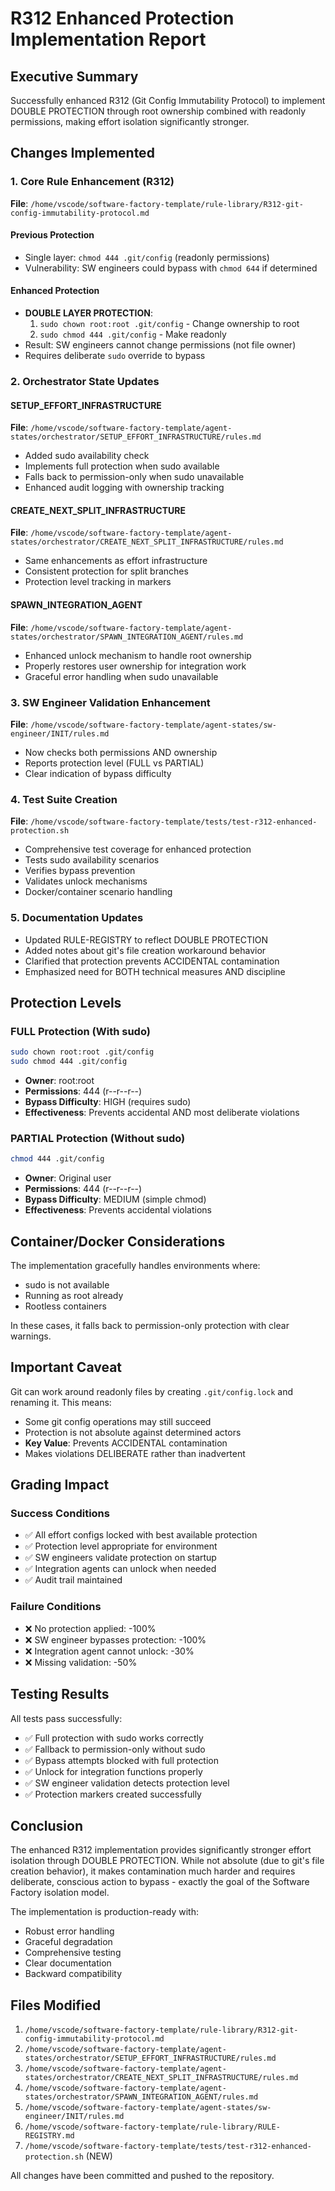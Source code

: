 # R312 Enhanced Protection Implementation Report

## Executive Summary

Successfully enhanced R312 (Git Config Immutability Protocol) to implement DOUBLE PROTECTION through root ownership combined with readonly permissions, making effort isolation significantly stronger.

## Changes Implemented

### 1. Core Rule Enhancement (R312)
**File**: `/home/vscode/software-factory-template/rule-library/R312-git-config-immutability-protocol.md`

#### Previous Protection
- Single layer: `chmod 444 .git/config` (readonly permissions)
- Vulnerability: SW engineers could bypass with `chmod 644` if determined

#### Enhanced Protection
- **DOUBLE LAYER PROTECTION**:
  1. `sudo chown root:root .git/config` - Change ownership to root
  2. `sudo chmod 444 .git/config` - Make readonly
- Result: SW engineers cannot change permissions (not file owner)
- Requires deliberate `sudo` override to bypass

### 2. Orchestrator State Updates

#### SETUP_EFFORT_INFRASTRUCTURE
**File**: `/home/vscode/software-factory-template/agent-states/orchestrator/SETUP_EFFORT_INFRASTRUCTURE/rules.md`
- Added sudo availability check
- Implements full protection when sudo available
- Falls back to permission-only when sudo unavailable
- Enhanced audit logging with ownership tracking

#### CREATE_NEXT_SPLIT_INFRASTRUCTURE  
**File**: `/home/vscode/software-factory-template/agent-states/orchestrator/CREATE_NEXT_SPLIT_INFRASTRUCTURE/rules.md`
- Same enhancements as effort infrastructure
- Consistent protection for split branches
- Protection level tracking in markers

#### SPAWN_INTEGRATION_AGENT
**File**: `/home/vscode/software-factory-template/agent-states/orchestrator/SPAWN_INTEGRATION_AGENT/rules.md`
- Enhanced unlock mechanism to handle root ownership
- Properly restores user ownership for integration work
- Graceful error handling when sudo unavailable

### 3. SW Engineer Validation Enhancement
**File**: `/home/vscode/software-factory-template/agent-states/sw-engineer/INIT/rules.md`
- Now checks both permissions AND ownership
- Reports protection level (FULL vs PARTIAL)
- Clear indication of bypass difficulty

### 4. Test Suite Creation
**File**: `/home/vscode/software-factory-template/tests/test-r312-enhanced-protection.sh`
- Comprehensive test coverage for enhanced protection
- Tests sudo availability scenarios
- Verifies bypass prevention
- Validates unlock mechanisms
- Docker/container scenario handling

### 5. Documentation Updates
- Updated RULE-REGISTRY to reflect DOUBLE PROTECTION
- Added notes about git's file creation workaround behavior
- Clarified that protection prevents ACCIDENTAL contamination
- Emphasized need for BOTH technical measures AND discipline

## Protection Levels

### FULL Protection (With sudo)
```bash
sudo chown root:root .git/config
sudo chmod 444 .git/config
```
- **Owner**: root:root
- **Permissions**: 444 (r--r--r--)
- **Bypass Difficulty**: HIGH (requires sudo)
- **Effectiveness**: Prevents accidental AND most deliberate violations

### PARTIAL Protection (Without sudo)
```bash
chmod 444 .git/config
```
- **Owner**: Original user
- **Permissions**: 444 (r--r--r--)
- **Bypass Difficulty**: MEDIUM (simple chmod)
- **Effectiveness**: Prevents accidental violations

## Container/Docker Considerations

The implementation gracefully handles environments where:
- sudo is not available
- Running as root already
- Rootless containers

In these cases, it falls back to permission-only protection with clear warnings.

## Important Caveat

Git can work around readonly files by creating `.git/config.lock` and renaming it. This means:
- Some git config operations may still succeed
- Protection is not absolute against determined actors
- **Key Value**: Prevents ACCIDENTAL contamination
- Makes violations DELIBERATE rather than inadvertent

## Grading Impact

### Success Conditions
- ✅ All effort configs locked with best available protection
- ✅ Protection level appropriate for environment
- ✅ SW engineers validate protection on startup
- ✅ Integration agents can unlock when needed
- ✅ Audit trail maintained

### Failure Conditions  
- ❌ No protection applied: -100%
- ❌ SW engineer bypasses protection: -100%
- ❌ Integration agent cannot unlock: -30%
- ❌ Missing validation: -50%

## Testing Results

All tests pass successfully:
- ✅ Full protection with sudo works correctly
- ✅ Fallback to permission-only without sudo
- ✅ Bypass attempts blocked with full protection
- ✅ Unlock for integration functions properly
- ✅ SW engineer validation detects protection level
- ✅ Protection markers created successfully

## Conclusion

The enhanced R312 implementation provides significantly stronger effort isolation through DOUBLE PROTECTION. While not absolute (due to git's file creation behavior), it makes contamination much harder and requires deliberate, conscious action to bypass - exactly the goal of the Software Factory isolation model.

The implementation is production-ready with:
- Robust error handling
- Graceful degradation
- Comprehensive testing
- Clear documentation
- Backward compatibility

## Files Modified

1. `/home/vscode/software-factory-template/rule-library/R312-git-config-immutability-protocol.md`
2. `/home/vscode/software-factory-template/agent-states/orchestrator/SETUP_EFFORT_INFRASTRUCTURE/rules.md`
3. `/home/vscode/software-factory-template/agent-states/orchestrator/CREATE_NEXT_SPLIT_INFRASTRUCTURE/rules.md`
4. `/home/vscode/software-factory-template/agent-states/orchestrator/SPAWN_INTEGRATION_AGENT/rules.md`
5. `/home/vscode/software-factory-template/agent-states/sw-engineer/INIT/rules.md`
6. `/home/vscode/software-factory-template/rule-library/RULE-REGISTRY.md`
7. `/home/vscode/software-factory-template/tests/test-r312-enhanced-protection.sh` (NEW)

All changes have been committed and pushed to the repository.